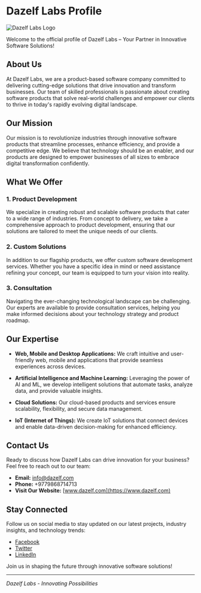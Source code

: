 # Dazelf Labs Profile

![Dazelf Labs Logo](https://avatars.githubusercontent.com/u/142672266?s=400&u=7894f061382d690e8a4981713cb9f2f7d9fd193b&v=4)

Welcome to the official profile of Dazelf Labs – Your Partner in Innovative Software Solutions!

## About Us

At Dazelf Labs, we are a product-based software company committed to delivering cutting-edge solutions that drive innovation and transform businesses. Our team of skilled professionals is passionate about creating software products that solve real-world challenges and empower our clients to thrive in today's rapidly evolving digital landscape.

## Our Mission

Our mission is to revolutionize industries through innovative software products that streamline processes, enhance efficiency, and provide a competitive edge. We believe that technology should be an enabler, and our products are designed to empower businesses of all sizes to embrace digital transformation confidently.

## What We Offer

### 1. Product Development

We specialize in creating robust and scalable software products that cater to a wide range of industries. From concept to delivery, we take a comprehensive approach to product development, ensuring that our solutions are tailored to meet the unique needs of our clients.

### 2. Custom Solutions

In addition to our flagship products, we offer custom software development services. Whether you have a specific idea in mind or need assistance refining your concept, our team is equipped to turn your vision into reality.

### 3. Consultation

Navigating the ever-changing technological landscape can be challenging. Our experts are available to provide consultation services, helping you make informed decisions about your technology strategy and product roadmap.

## Our Expertise

- **Web, Mobile and Desktop Applications:** We craft intuitive and user-friendly web, mobile and applications that provide seamless experiences across devices.

- **Artificial Intelligence and Machine Learning:** Leveraging the power of AI and ML, we develop intelligent solutions that automate tasks, analyze data, and provide valuable insights.

- **Cloud Solutions:** Our cloud-based products and services ensure scalability, flexibility, and secure data management.

- **IoT (Internet of Things):** We create IoT solutions that connect devices and enable data-driven decision-making for enhanced efficiency.

## Contact Us

Ready to discuss how Dazelf Labs can drive innovation for your business? Feel free to reach out to our team:

- **Email:** info@dazelf.com
- **Phone:** +9779868714713
- **Visit Our Website:** [www.dazelf.com](https://www.dazelf.com)

## Stay Connected

Follow us on social media to stay updated on our latest projects, industry insights, and technology trends:

- [Facebook](https://www.facebook.com/DazelfLabs)
- [Twitter](https://www.twitter.com/DazelfLabs)
- [LinkedIn](https://www.linkedin.com/company/dazelf-labs)

Join us in shaping the future through innovative software solutions!

---

*Dazelf Labs - Innovating Possibilities*
